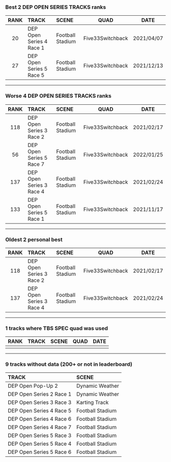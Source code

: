 ### Best 2 DEP OPEN SERIES TRACKS ranks
|RANK|TRACK|SCENE|QUAD|DATE|
|:---:|:---|:---|:---:|:---:|
|20|DEP Open Series 4 Race 1|Football Stadium|Five33Switchback|2021/04/07|
|27|DEP Open Series 5 Race 5|Football Stadium|Five33Switchback|2021/12/13|
---
### Worse 4 DEP OPEN SERIES TRACKS ranks
|RANK|TRACK|SCENE|QUAD|DATE|
|:---:|:---|:---|:---:|:---:|
|118|DEP Open Series 3 Race 2|Football Stadium|Five33Switchback|2021/02/17|
|56|DEP Open Series 5 Race 7|Football Stadium|Five33Switchback|2022/01/25|
|137|DEP Open Series 3 Race 4|Football Stadium|Five33Switchback|2021/02/24|
|133|DEP Open Series 5 Race 1|Football Stadium|Five33Switchback|2021/11/17|
---
### Oldest 2 personal best
|RANK|TRACK|SCENE|QUAD|DATE|
|:---:|:---|:---|:---:|:---:|
|118|DEP Open Series 3 Race 2|Football Stadium|Five33Switchback|2021/02/17|
|137|DEP Open Series 3 Race 4|Football Stadium|Five33Switchback|2021/02/24|
---
### 1 tracks where TBS SPEC quad was used
|RANK|TRACK|SCENE|QUAD|DATE|
|:---:|:---|:---|:---:|:---:|
||||||
---
### 9 tracks without data (200+ or not in leaderboard)
|TRACK|SCENE|
|:---|:---|
|DEP Open Pop-Up 2|Dynamic Weather|
|DEP Open Series 2 Race 1|Dynamic Weather|
|DEP Open Series 3 Race 3|Karting Track|
|DEP Open Series 4 Race 5|Football Stadium|
|DEP Open Series 4 Race 6|Football Stadium|
|DEP Open Series 4 Race 7|Football Stadium|
|DEP Open Series 5 Race 3|Football Stadium|
|DEP Open Series 5 Race 4|Football Stadium|
|DEP Open Series 5 Race 6|Football Stadium|
